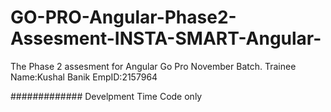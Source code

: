 # GO-PRO-Angular-Phase2-Assesment-INSTA-SMART-Angular-
The Phase 2 assesment for Angular Go Pro November Batch. Trainee Name:Kushal Banik EmpID:2157964

#############
Develpment Time Code only
